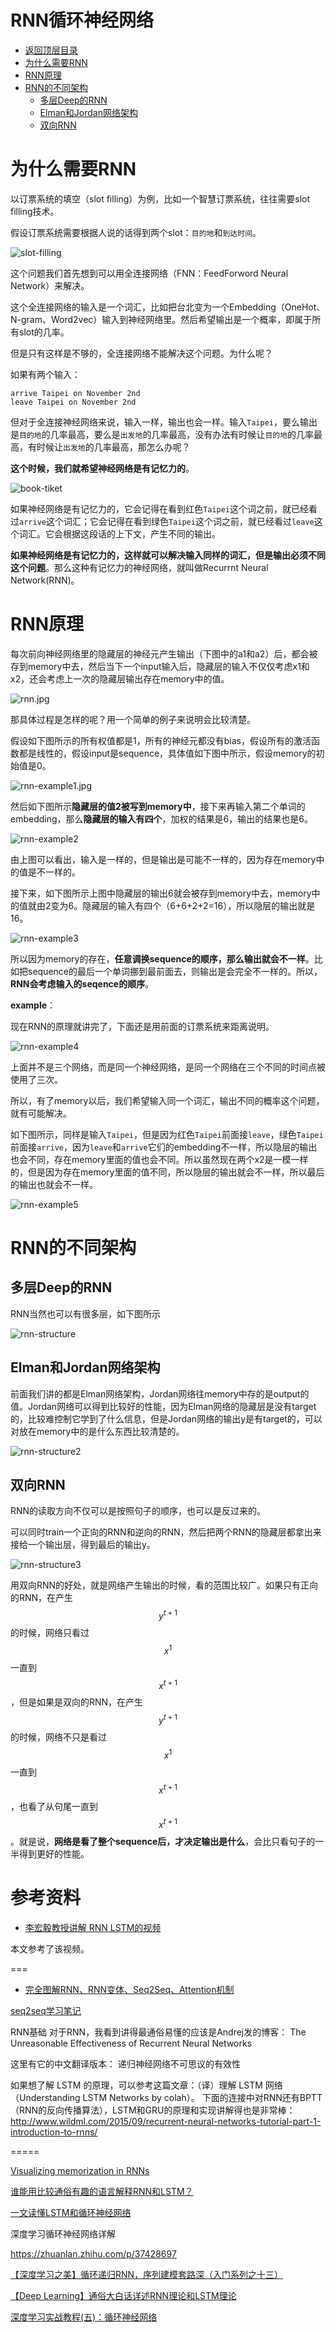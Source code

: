 # RNN循环神经网络

* [返回顶层目录](../../SUMMARY.md#目录)
* [为什么需要RNN](#为什么需要RNN)
* [RNN原理](*RNN原理)
* [RNN的不同架构](*RNN的不同架构)
  * [多层Deep的RNN](*多层Deep的RNN)
  * [Elman和Jordan网络架构](*Elman和Jordan网络架构)
  * [双向RNN](*双向RNN)



# 为什么需要RNN

以订票系统的填空（slot filling）为例，比如一个智慧订票系统，往往需要slot filling技术。

假设订票系统需要根据人说的话得到两个slot：`目的地`和`到达时间`。

![slot-filling](pic/slot-filling.jpg)

这个问题我们首先想到可以用全连接网络（FNN：FeedForword Neural Network）来解决。

这个全连接网络的输入是一个词汇，比如把台北变为一个Embedding（OneHot、N-gram、Word2vec）输入到神经网络里。然后希望输出是一个概率，即属于所有slot的几率。

但是只有这样是不够的，全连接网络不能解决这个问题。为什么呢？

如果有两个输入：

```
arrive Taipei on November 2nd
leave Taipei on November 2nd
```

但对于全连接神经网络来说，输入一样，输出也会一样。输入`Taipei`，要么输出是`目的地`的几率最高，要么是`出发地`的几率最高，没有办法有时候让`目的地`的几率最高，有时候让`出发地`的几率最高，那怎么办呢？

**这个时候，我们就希望神经网络是有记忆力的**。

![book-tiket](pic/book-tiket.jpg)

如果神经网络是有记忆力的，它会记得在看到红色`Taipei`这个词之前，就已经看过`arrive`这个词汇；它会记得在看到绿色`Taipei`这个词之前，就已经看过`leave`这个词汇。它会根据这段话的上下文，产生不同的输出。

**如果神经网络是有记忆力的，这样就可以解决输入同样的词汇，但是输出必须不同这个问题**。那么这种有记忆力的神经网络，就叫做Recurrnt Neural Network(RNN)。

# RNN原理

每次前向神经网络里的隐藏层的神经元产生输出（下图中的a1和a2）后，都会被存到memory中去，然后当下一个input输入后，隐藏层的输入不仅仅考虑x1和x2，还会考虑上一次的隐藏层输出存在memory中的值。

![rnn.jpg](pic/rnn.jpg)

那具体过程是怎样的呢？用一个简单的例子来说明会比较清楚。

假设如下图所示的所有权值都是1，所有的神经元都没有bias，假设所有的激活函数都是线性的，假设input是sequence，具体值如下图中所示，假设memory的初始值是0。

![rnn-example1.jpg](pic/rnn-example1.jpg)

然后如下图所示**隐藏层的值2被写到memory中**，接下来再输入第二个单词的embedding，那么**隐藏层的输入有四个**，加权的结果是6，输出的结果也是6。

![rnn-example2](pic/rnn-example2.jpg)

由上图可以看出，输入是一样的，但是输出是可能不一样的，因为存在memory中的值是不一样的。

接下来，如下图所示上图中隐藏层的输出6就会被存到memory中去，memory中的值就由2变为6。隐藏层的输入有四个（6+6+2+2=16），所以隐层的输出就是16。

![rnn-example3](pic/rnn-example3.jpg)

所以因为memory的存在，**任意调换sequence的顺序，那么输出就会不一样**。比如把sequence的最后一个单词挪到最前面去，则输出是会完全不一样的。所以，**RNN会考虑输入的seqence的顺序**。

**example**：

现在RNN的原理就讲完了，下面还是用前面的订票系统来距离说明。

![rnn-example4](pic/rnn-example4.jpg)

上面并不是三个网络，而是同一个神经网络，是同一个网络在三个不同的时间点被使用了三次。

所以，有了memory以后，我们希望输入同一个词汇，输出不同的概率这个问题，就有可能解决。

如下图所示，同样是输入`Taipei`，但是因为红色`Taipei`前面接`leave`，绿色`Taipei`前面接`arrive`，因为`leave`和`arrive`它们的embedding不一样，所以隐层的输出也会不同，存在memory里面的值也会不同。所以虽然现在两个x2是一模一样的，但是因为存在memory里面的值不同，所以隐层的输出就会不一样，所以最后的输出也就会不一样。

![rnn-example5](pic/rnn-example5.jpg)

# RNN的不同架构

## 多层Deep的RNN

RNN当然也可以有很多层，如下图所示

![rnn-structure](pic/rnn-structure1.jpg)

## Elman和Jordan网络架构

前面我们讲的都是Elman网络架构，Jordan网络往memory中存的是output的值。Jordan网络可以得到比较好的性能，因为Elman网络的隐藏层是没有target的，比较难控制它学到了什么信息，但是Jordan网络的输出y是有target的，可以对放在memory中的是什么东西比较清楚的。

![rnn-structure2](pic/rnn-structure2.jpg)

## 双向RNN

RNN的读取方向不仅可以是按照句子的顺序，也可以是反过来的。

可以同时train一个正向的RNN和逆向的RNN，然后把两个RNN的隐藏层都拿出来接给一个输出层，得到最后的输出y。

![rnn-structure3](pic/rnn-structure3.jpg)

用双向RNN的好处，就是网络产生输出的时候，看的范围比较广。如果只有正向的RNN，在产生$$y^{t+1}$$的时候，网络只看过$$x^1$$一直到$$x^{t+1}$$，但是如果是双向的RNN，在产生$$y^{t+1}$$的时候，网络不只是看过$$x^1$$一直到$$x^{t+1}$$，也看了从句尾一直到$$x^{t+1}$$。就是说，**网络是看了整个sequence后，才决定输出是什么**，会比只看句子的一半得到更好的性能。



# 参考资料

* [李宏毅教授讲解 RNN LSTM的视频](http://speech.ee.ntu.edu.tw/~tlkagk/courses/ML_2017/Lecture/RNN1.mp4)

本文参考了该视频。

===

- [完全图解RNN、RNN变体、Seq2Seq、Attention机制](https://zhuanlan.zhihu.com/p/28054589)

[seq2seq学习笔记](https://blog.csdn.net/jerr__y/article/details/53749693)

RNN基础
对于RNN，我看到讲得最通俗易懂的应该是Andrej发的博客： 
The Unreasonable Effectiveness of Recurrent Neural Networks

这里有它的中文翻译版本： 
递归神经网络不可思议的有效性

如果想了解 LSTM 的原理，可以参考这篇文章：（译）理解 LSTM 网络 （Understanding LSTM Networks by colah）。 
下面的连接中对RNN还有BPTT（RNN的反向传播算法），LSTM和GRU的原理和实现讲解得也是非常棒： 
http://www.wildml.com/2015/09/recurrent-neural-networks-tutorial-part-1-introduction-to-rnns/



=====

[Visualizing memorization in RNNs](https://distill.pub/2019/memorization-in-rnns/)

[谁能用比较通俗有趣的语言解释RNN和LSTM？](https://www.zhihu.com/question/314002073)





[一文读懂LSTM和循环神经网络](https://zhuanlan.zhihu.com/p/35878575)



深度学习循环神经网络详解

https://zhuanlan.zhihu.com/p/37428697



[【深度学习之美】循环递归RNN，序列建模套路深（入门系列之十三）](https://yq.aliyun.com/articles/169880?spm=a2c4e.11153940.blogcont86580.22.152919797EqPuO)

[【Deep Learning】通俗大白话详述RNN理论和LSTM理论](https://mp.weixin.qq.com/s/3Rpq1EvYi-_9wvJ5fUB5dQ)



[深度学习实战教程(五)：循环神经网络](https://cuijiahua.com/blog/2018/12/dl-11.html)

